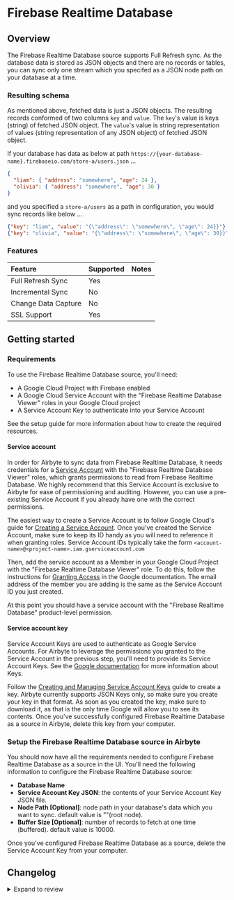 # Firebase Realtime Database

## Overview

The Firebase Realtime Database source supports Full Refresh sync. As the database data is stored as JSON objects and there are no records or tables, you can sync only one stream which you specifed as a JSON node path on your database at a time.

### Resulting schema

As mentioned above, fetched data is just a JSON objects. The resulting records conformed of two columns `key` and `value`. The `key`'s value is keys (string) of fetched JSON object. The `value`'s value is string representation of values (string representation of any JSON object) of fetched JSON object.

If your database has data as below at path `https://{your-database-name}.firebaseio.com/store-a/users.json` ...

```json
{
  "liam": { "address": "somewhere", "age": 24 },
  "olivia": { "address": "somewhere", "age": 30 }
}
```

and you specified a `store-a/users` as a path in configuration, you would sync records like below ...

```json
{"key": "liam", "value": "{\"address\": \"somewhere\", \"age\": 24}}"}
{"key": "olivia", "value": "{\"address\": \"somewhere\", \"age\": 30}}"}
```

### Features

| Feature             | Supported | Notes |
| :------------------ | :-------- | :---- |
| Full Refresh Sync   | Yes       |       |
| Incremental Sync    | No        |       |
| Change Data Capture | No        |       |
| SSL Support         | Yes       |       |

## Getting started

### Requirements

To use the Firebase Realtime Database source, you'll need:

- A Google Cloud Project with Firebase enabled
- A Google Cloud Service Account with the "Firebase Realtime Database Viewer" roles in your Google Cloud project
- A Service Account Key to authenticate into your Service Account

See the setup guide for more information about how to create the required resources.

#### Service account

In order for Airbyte to sync data from Firebase Realtime Database, it needs credentials for a [Service Account](https://cloud.google.com/iam/docs/service-accounts) with the "Firebase Realtime Database Viewer" roles, which grants permissions to read from Firebase Realtime Database. We highly recommend that this Service Account is exclusive to Airbyte for ease of permissioning and auditing. However, you can use a pre-existing Service Account if you already have one with the correct permissions.

The easiest way to create a Service Account is to follow Google Cloud's guide for [Creating a Service Account](https://cloud.google.com/iam/docs/creating-managing-service-accounts). Once you've created the Service Account, make sure to keep its ID handy as you will need to reference it when granting roles. Service Account IDs typically take the form `<account-name>@<project-name>.iam.gserviceaccount.com`

Then, add the service account as a Member in your Google Cloud Project with the "Firebase Realtime Database Viewer" role. To do this, follow the instructions for [Granting Access](https://cloud.google.com/iam/docs/granting-changing-revoking-access#granting-console) in the Google documentation. The email address of the member you are adding is the same as the Service Account ID you just created.

At this point you should have a service account with the "Firebase Realtime Database" product-level permission.

#### Service account key

Service Account Keys are used to authenticate as Google Service Accounts. For Airbyte to leverage the permissions you granted to the Service Account in the previous step, you'll need to provide its Service Account Keys. See the [Google documentation](https://cloud.google.com/iam/docs/service-accounts#service_account_keys) for more information about Keys.

Follow the [Creating and Managing Service Account Keys](https://cloud.google.com/iam/docs/creating-managing-service-account-keys) guide to create a key. Airbyte currently supports JSON Keys only, so make sure you create your key in that format. As soon as you created the key, make sure to download it, as that is the only time Google will allow you to see its contents. Once you've successfully configured Firebase Realtime Database as a source in Airbyte, delete this key from your computer.

### Setup the Firebase Realtime Database source in Airbyte

You should now have all the requirements needed to configure Firebase Realtime Database as a source in the UI. You'll need the following information to configure the Firebase Realtime Database source:

- **Database Name**
- **Service Account Key JSON**: the contents of your Service Account Key JSON file.
- **Node Path \[Optional\]**: node path in your database's data which you want to sync. default value is ""(root node).
- **Buffer Size \[Optional\]**: number of records to fetch at one time (buffered). default value is 10000.

Once you've configured Firebase Realtime Database as a source, delete the Service Account Key from your computer.

## Changelog

<details>
  <summary>Expand to review</summary>

| Version | Date       | Pull Request                                               | Subject                                    |
| :------ | :--------- | :--------------------------------------------------------- | :----------------------------------------- |
| 0.1.14 | 2024-08-03 | [43092](https://github.com/airbytehq/airbyte/pull/43092) | Update dependencies |
| 0.1.13 | 2024-07-27 | [42609](https://github.com/airbytehq/airbyte/pull/42609) | Update dependencies |
| 0.1.12 | 2024-07-20 | [42260](https://github.com/airbytehq/airbyte/pull/42260) | Update dependencies |
| 0.1.11 | 2024-07-13 | [41900](https://github.com/airbytehq/airbyte/pull/41900) | Update dependencies |
| 0.1.10 | 2024-07-10 | [41469](https://github.com/airbytehq/airbyte/pull/41469) | Update dependencies |
| 0.1.9 | 2024-07-06 | [40816](https://github.com/airbytehq/airbyte/pull/40816) | Update dependencies |
| 0.1.8 | 2024-06-29 | [40628](https://github.com/airbytehq/airbyte/pull/40628) | Update dependencies |
| 0.1.7 | 2024-06-26 | [40538](https://github.com/airbytehq/airbyte/pull/40538) | Update dependencies |
| 0.1.6 | 2024-06-25 | [40328](https://github.com/airbytehq/airbyte/pull/40328) | Update dependencies |
| 0.1.5 | 2024-06-22 | [40181](https://github.com/airbytehq/airbyte/pull/40181) | Update dependencies |
| 0.1.4 | 2024-06-06 | [39200](https://github.com/airbytehq/airbyte/pull/39200) | [autopull] Upgrade base image to v1.2.2 |
| 0.1.3 | 2024-06-03 | [38910](https://github.com/airbytehq/airbyte/pull/38910) | Replace AirbyteLogger with logging.Logger |
| 0.1.2 | 2024-06-03 | [38910](https://github.com/airbytehq/airbyte/pull/38910) | Replace AirbyteLogger with logging.Logger |
| 0.1.1 | 2024-05-20 | [38416](https://github.com/airbytehq/airbyte/pull/38416) | [autopull] base image + poetry + up_to_date |
| 0.1.0   | 2022-10-16 | [\#18029](https://github.com/airbytehq/airbyte/pull/18029) | 🎉 New Source: Firebase Realtime Database. |

</details>
